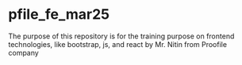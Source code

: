 # pfile_fe_mar25
The purpose of this repository is for the training purpose on frontend technologies, like bootstrap, js, and react by Mr. Nitin from Proofile company 
